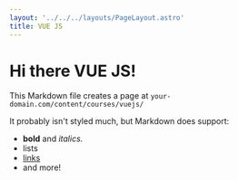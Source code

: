 ```yaml
---
layout: '../../../layouts/PageLayout.astro'
title: VUE JS
---
```


# Hi there VUE JS!

This Markdown file creates a page at `your-domain.com/content/courses/vuejs/`

It probably isn't styled much, but Markdown does support:

- **bold** and _italics._
- lists
- [links](https://astro.build)
- and more!
